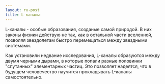 ```yaml
---
layout: ru-post
title: L-каналы
---
```


L-каналы - особые образования, созданые самой природой. В них законы физики действую не так, как в остальной части вселенной, позволяя звездолетам быстро перемещаться между звездными системами.

Как установили недвание исследования, L-каналы образуются между двумя черными дырами, в которые попали разные половинки "спутанных" элементарных частиц. Это позволяет надеятся, что в будущем человечество научится прокладывать L-каналы самостоятельно.
